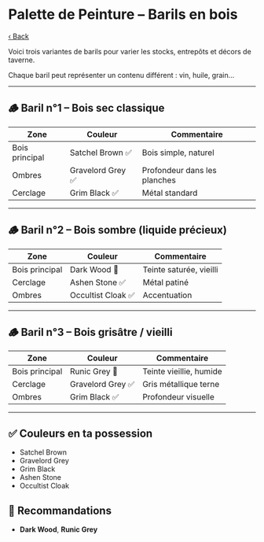 # Palette de Peinture – Barils en bois

[‹ Back](index.md)

Voici trois variantes de barils pour varier les stocks, entrepôts et décors de taverne.

Chaque baril peut représenter un contenu différent : vin, huile, grain...

---

## 🪵 Baril n°1 – Bois sec classique

| Zone           | Couleur           | Commentaire                  |
| -------------- | ----------------- | ---------------------------- |
| Bois principal | Satchel Brown ✅  | Bois simple, naturel         |
| Ombres         | Gravelord Grey ✅ | Profondeur dans les planches |
| Cerclage       | Grim Black ✅     | Métal standard               |

---

## 🪵 Baril n°2 – Bois sombre (liquide précieux)

| Zone           | Couleur            | Commentaire             |
| -------------- | ------------------ | ----------------------- |
| Bois principal | Dark Wood 🛒       | Teinte saturée, vieilli |
| Cerclage       | Ashen Stone ✅     | Métal patiné            |
| Ombres         | Occultist Cloak ✅ | Accentuation            |

---

## 🪵 Baril n°3 – Bois grisâtre / vieilli

| Zone           | Couleur           | Commentaire             |
| -------------- | ----------------- | ----------------------- |
| Bois principal | Runic Grey 🛒     | Teinte vieillie, humide |
| Cerclage       | Gravelord Grey ✅ | Gris métallique terne   |
| Ombres         | Grim Black ✅     | Profondeur visuelle     |

---

## ✅ Couleurs en ta possession

- Satchel Brown
- Gravelord Grey
- Grim Black
- Ashen Stone
- Occultist Cloak

## 🛒 Recommandations

- **Dark Wood**, **Runic Grey**

